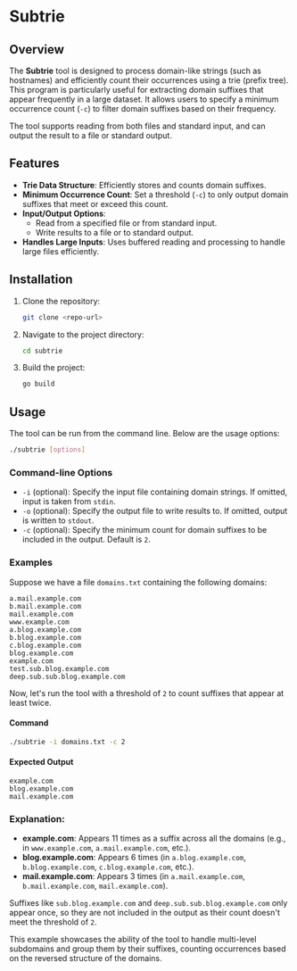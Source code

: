 # Subtrie

## Overview

The **Subtrie** tool is designed to process domain-like strings (such as hostnames) and efficiently count their occurrences using a trie (prefix tree). This program is particularly useful for extracting domain suffixes that appear frequently in a large dataset. It allows users to specify a minimum occurrence count (`-c`) to filter domain suffixes based on their frequency.

The tool supports reading from both files and standard input, and can output the result to a file or standard output.

## Features

- **Trie Data Structure**: Efficiently stores and counts domain suffixes.
- **Minimum Occurrence Count**: Set a threshold (`-c`) to only output domain suffixes that meet or exceed this count.
- **Input/Output Options**: 
  - Read from a specified file or from standard input.
  - Write results to a file or to standard output.
- **Handles Large Inputs**: Uses buffered reading and processing to handle large files efficiently.

## Installation

1. Clone the repository:
   ```bash
   git clone <repo-url>
   ```

2. Navigate to the project directory:
   ```bash
   cd subtrie
   ```

3. Build the project:
   ```bash
   go build
   ```

## Usage

The tool can be run from the command line. Below are the usage options:

```bash
./subtrie [options]
```

### Command-line Options

- `-i` (optional): Specify the input file containing domain strings. If omitted, input is taken from `stdin`.
- `-o` (optional): Specify the output file to write results to. If omitted, output is written to `stdout`.
- `-c` (optional): Specify the minimum count for domain suffixes to be included in the output. Default is `2`.

### Examples
Suppose we have a file `domains.txt` containing the following domains:

```
a.mail.example.com
b.mail.example.com
mail.example.com
www.example.com
a.blog.example.com
b.blog.example.com
c.blog.example.com
blog.example.com
example.com
test.sub.blog.example.com
deep.sub.sub.blog.example.com
```

Now, let's run the tool with a threshold of `2` to count suffixes that appear at least twice.

#### Command
```bash
./subtrie -i domains.txt -c 2
```

#### Expected Output
```
example.com
blog.example.com
mail.example.com
```

### Explanation:
- **example.com**: Appears 11 times as a suffix across all the domains (e.g., in `www.example.com`, `a.mail.example.com`, etc.).
- **blog.example.com**: Appears 6 times (in `a.blog.example.com`, `b.blog.example.com`, `c.blog.example.com`, etc.).
- **mail.example.com**: Appears 3 times (in `a.mail.example.com`, `b.mail.example.com`, `mail.example.com`).

Suffixes like `sub.blog.example.com` and `deep.sub.sub.blog.example.com` only appear once, so they are not included in the output as their count doesn't meet the threshold of `2`.

This example showcases the ability of the tool to handle multi-level subdomains and group them by their suffixes, counting occurrences based on the reversed structure of the domains.
